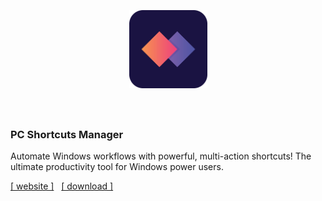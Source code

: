 <h1 align="center">
  <br>
  <br>
  <img src="./static/app-icon.png" height="125px">
  <br>
  <br>
</h1>

### PC Shortcuts Manager
Automate Windows workflows with powerful, multi-action shortcuts! The ultimate productivity tool for Windows power users.
<br>

[[ website ]](https://pcshortcutsmanager.com)&nbsp;&nbsp; [[ download ]](https://pcshortcutsmanager.com)
